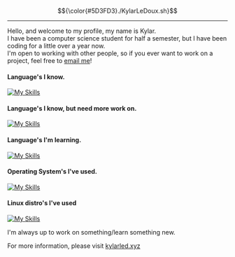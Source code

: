 $${\color{#5D3FD3}./KylarLeDoux.sh}$$
<hr>
<p>Hello, and welcome to my profile, my name is Kylar.<br>
I have been a computer science student for half a semester, but I have been coding for a little over a year now.<br>
I'm open to working with other people, so if you ever want to work on a project, feel free to <a href="mailto:ledouxkylar@gmail.com"">email me</a>!</p>

<h4>Language's I know.</h4>

[![My Skills](https://skillicons.dev/icons?i=html,css)](https://skillicons.dev)

<h4>Language's I know, but need more work on.</h4>

[![My Skills](https://skillicons.dev/icons?i=python)](https://skillicons.dev)

<h4>Language's I'm learning.</h4>

[![My Skills](https://skillicons.dev/icons?i=c,java,asm)](https://skillicons.dev)

<h4>Operating System's I've used.</h4>

[![My Skills](https://skillicons.dev/icons?i=windows,linux)](https://skillicons.dev)

<h4>Linux distro's I've used</h4>

[![My Skills](https://skillicons.dev/icons?i=arch,debian,kali)](https://skillicons.dev)<br>

<p>I'm always up to work on something/learn something new.</p>
<p>For more information, please visit <a href="https://kylarled.xyz/">kylarled.xyz</a></p>

